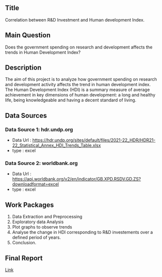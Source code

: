 ## Title
Correlation between R&D Investment and Human development Index.

## Main Question
Does the government spending on research and development affects the trends in Human Development Index?

## Description
The aim of this project is to analyze how government spending on research and development activity affects the trend in human development index. The Human Development Index (HDI) is a summary measure of average achievement in key dimensions of human development: a long and healthy life, being knowledgeable and having a decent standard of living. 

## Data Sources
### Data Source 1: hdr.undp.org
* Data Url : <https://hdr.undp.org/sites/default/files/2021-22_HDR/HDR21-22_Statistical_Annex_HDI_Trends_Table.xlsx>
* type : excel

### Data Source 2: worldbank.org
* Data Url : <https://api.worldbank.org/v2/en/indicator/GB.XPD.RSDV.GD.ZS?downloadformat=excel>
* type : excel

## Work Packages
1. Data Extraction and Preprocessing
2. Exploratory data Analysis
3. Plot graphs to observe trends
4. Analyse the change in HDI corresponding to R&D investements over a defined period of years.
5. Conclusion.

## Final Report

[Link](https://github.com/anubhavsingh1729/MADE/blob/main/project/report.ipynb)